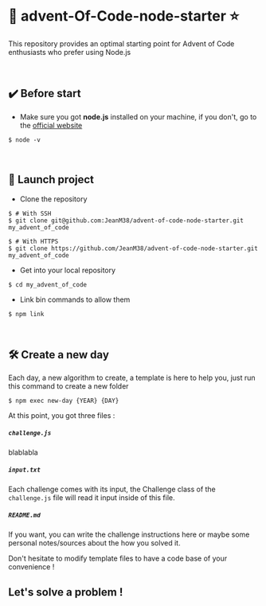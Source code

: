 # 🎅 advent-Of-Code-node-starter ⭐
This repository provides an optimal starting point for Advent of Code enthusiasts who prefer using Node.js

</br>

## ✔️ Before start
* Make sure you got **node.js** installed on your machine, if you don't, go to the [official website](https://nodejs.org/en/download/)

```shell
$ node -v
```
</br>

## 🚀 Launch project
* Clone the repository

```shell
$ # With SSH
$ git clone git@github.com:JeanM38/advent-of-code-node-starter.git my_advent_of_code

$ # With HTTPS
$ git clone https://github.com/JeanM38/advent-of-code-node-starter.git my_advent_of_code
```

* Get into your local repository
```shell
$ cd my_advent_of_code
```

* Link bin commands to allow them
```shell
$ npm link
```
</br>

## 🛠️ Create a new day

Each day, a new algorithm to create, a template is here to help you, just run this command to create a new folder

```shell
$ npm exec new-day {YEAR} {DAY}
```

At this point, you got three files :

<h5 a><strong><code>challenge.js</code></strong></h5>
blablabla

<h5 a><strong><code>input.txt</code></strong></h5>
Each challenge comes with its input, the Challenge class of the <code>challenge.js</code> file will read it input inside of this file.

<h5 a><strong><code>README.md</code></strong></h5>
If you want, you can write the challenge instructions here or maybe some personal notes/sources about the how you solved it.

Don't hesitate to modify template files to have a code base of your convenience !

## Let's solve a problem !